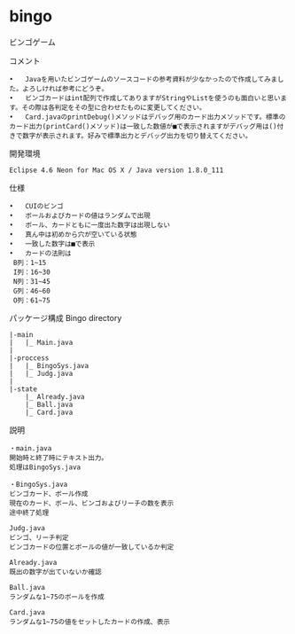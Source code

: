 # bingo

ビンゴゲーム

コメント

	•	Javaを用いたビンゴゲームのソースコードの参考資料が少なかったので作成してみました。よろしければ参考にどうぞ。
	•	ビンゴカードはint配列で作成してありますがStringやListを使うのも面白いと思います。その際は各判定をその型に合わせたものに変更してください。
	•	Card.javaのprintDebug()メソッドはデバッグ用のカード出力メソッドです。標準のカード出力(printCard()メソッド)は一致した数値が■で表示されますがデバッグ用は()付きで数字が表示されます。好みで標準出力とデバッグ出力を切り替えてください。


開発環境

	Eclipse 4.6 Neon for Mac OS X / Java version 1.8.0_111



仕様

	•	CUIのビンゴ
	•	ボールおよびカードの値はランダムで出現
	•	ボール、カードともに一度出た数字は出現しない
	•	真ん中は初めから穴が空いている状態
	•	一致した数字は■で表示
	•	カードの法則は
	 B列：1~15
	 I列：16~30
	 N列：31~45
	 G列：46~60
	 O列：61~75

パッケージ構成
Bingo directory

	|-main
	|   |_ Main.java
	|
	|-proccess
	|   |_ BingoSys.java
	|   |_ Judg.java
	|
	|-state
	    |_ Already.java
	    |_ Ball.java
	    |_ Card.java

説明

	・main.java
	開始時と終了時にテキスト出力。
	処理はBingoSys.java

	・BingoSys.java
	ビンゴカード、ボール作成
	現在のカード、ボール、ビンゴおよびリーチの数を表示
	途中終了処理

	Judg.java
	ビンゴ、リーチ判定
	ビンゴカードの位置とボールの値が一致しているか判定

	Already.java
	既出の数字が出ていないか確認

	Ball.java
	ランダムな1~75のボールを作成

	Card.java
	ランダムな1~75の値をセットしたカードの作成、表示


